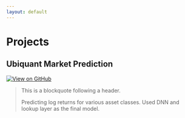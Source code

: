 ```yaml
---
layout: default
---
```




# Projects

## Ubiquant Market Prediction

[![View on GitHub](https://img.shields.io/badge/GitHub-View_on_GitHub-blue?logo=GitHub)](https://github.com/jnpratik/Ubiquant-Market-Prediction.git)

> This is a blockquote following a header.
>
> Predicting log returns for various asset classes. Used DNN and lookup layer as the final model.

